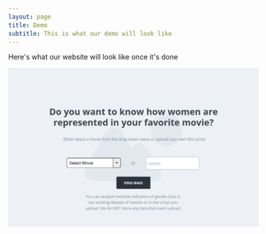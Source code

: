 ```yaml
---
layout: page
title: Demo
subtitle: This is what our demo will look like
---
```


Here's what our website will look like once it's done

![mockup](images/demo_mockup.png)